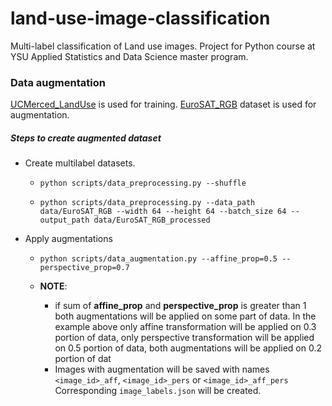# land-use-image-classification
Multi-label classification of Land use images. Project for Python course at YSU Applied Statistics and Data Science master program.

### Data augmentation

[UCMerced_LandUse](http://weegee.vision.ucmerced.edu/datasets/landuse.html) is used for training.  [EuroSAT_RGB](https://github.com/phelber/EuroSAT) dataset is used for augmentation.

##### Steps to create augmented dataset

- Create multilabel datasets.

  - ```
    python scripts/data_preprocessing.py --shuffle
    ```

  - ```
    python scripts/data_preprocessing.py --data_path data/EuroSAT_RGB --width 64 --height 64 --batch_size 64 --output_path data/EuroSAT_RGB_processed
    ```

- Apply augmentations

  - ```
    python scripts/data_augmentation.py --affine_prop=0.5 --perspective_prop=0.7
    ```

  - **NOTE**:
    - if sum of **affine_prop** and **perspective_prop**   is greater than 1 both augmentations will be applied on some part of data. In the example above only affine transformation will be applied on 0.3 portion of data, only perspective transformation  will be applied on 0.5 portion of data, both augmentations will be applied on 0.2 portion of dat
    - Images with augmentation will be saved with names `<image_id>_aff`, `<image_id>_pers` or `<image_id>_aff_pers` Corresponding `image_labels.json` will be created.
